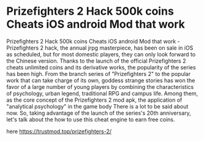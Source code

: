 # Prizefighters 2 Hack 500k coins Cheats iOS android Mod that work

Prizefighters 2 Hack 500k coins Cheats iOS android Mod that work - Prizefighters 2 hack, the annual jrpg masterpiece, has been on sale in iOS as scheduled, but for most domestic players, they can only look forward to the Chinese version. Thanks to the launch of the official Prizefighters 2 cheats unlimited coins and its derivative works, the popularity of the series has been high. From the branch series of "Prizefighters 2" to the popular work that can take charge of its own, goddess strange stories has won the favor of a large number of young players by combining the characteristics of psychology, urban legend, traditional RPG and campus life. Among them, as the core concept of the Prizefighters 2 mod apk, the application of "analytical psychology" in the game body There is a lot to be said about now. So, taking advantage of the launch of the series's 20th anniversary, let's talk about the how to use this cheat engine to earn free coins.

here https://trustmod.top/prizefighters-2/

